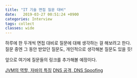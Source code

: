 ```yaml
---
title: "IT 기술 면접 질문 대비"
date:   2019-03-27 00:51:24 +0900
categories: Interview
tags: collect
classes: wide
---
```


하루에 한 두개씩 면접 대비로 질문에 대해 생각하는 걸 해보려고 한다.  
질문 중엔 그 동안 받았던 질문도, 개인적으로 생각해본 질문도 있을 듯!  
  
앞으로 여기에 질문들의 링크를 추가해볼 예정이다.  

[JVM의 역할, 자바의 특징](https://2ssue.github.io/interview/190327_PPI/)
[DNS 공격, DNS Spoofing](https://2ssue.github.io/interview/190328_PPI/)